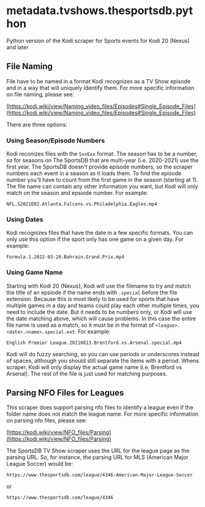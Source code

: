 # metadata.tvshows.thesportsdb.python
Python version of the Kodi scraper for Sports events for Kodi 20 (Nexus) and later

## File Naming
File have to be named in a format Kodi recognizes as a TV Show episode and in a way that will uniquely identify them.  For more specific information on file naming, please see:

[https://kodi.wiki/view/Naming_video_files/Episodes#Single_Episode_Files](https://kodi.wiki/view/Naming_video_files/Episodes#Single_Episode_Files)

There are three options:

### Using Season/Episode Numbers
Kodi reconizes files with the `SxxExx` format.  The season has to be a number, so for seasons on The SportsDB that are multi-year (i.e. 2020-2021) use the first year.  The SportsDB doesn't provide episode numbers, so the scraper numbers each event in a season as it loads them.  To find the episode number you'll have to count from the first game in the season (starting at 1).  The file name can contain any other information you want, but Kodi will only match on the season and epsiode number.  For example:

`NFL.S2021E02.Atlanta.Falcons.vs.Philadelphia.Eagles.mp4`

### Using Dates
Kodi recognizes files that have the date in a few specific formats.  You can only use this option if the sport only has one game on a given day.  For example:

`Formula.1.2022-03-20.Bahrain.Grand.Prix.mp4`

### Using Game Name
Starting with Kodi 20 (Nexus), Kodi will use the filename to try and match the title of an epsiode if the name ends with `.special` before the file extension.  Because this is most likely to be used for sports that have multiple games in a day and teams could play each other multiple times, you need to include the date.  But it needs to be numbers only, or Kodi will use the date matching above, which will cause problems.  In this case the entire file name is used as a match, so it must be in the format of `<league>.<date>.<name>.special.ext`.  For example:

`English Premier League.20210813.Brentford.vs.Arsenal.special.mp4`

Kodi will do fuzzy searching, so you can use periods or underscores instead of spaces, although you should still separate the items with a period.  Whens scraper, Kodi will only display the actual game name (i.e. Brentford vs Arsenal).  The rest of the file is just used for matching purposes. 

## Parsing NFO Files for Leagues
This scraper does support parsing nfo files to identify a league even if the folder name does not match the league name.  For more specific information on parsing nfo files, please see:

[https://kodi.wiki/view/NFO_files/Parsing](https://kodi.wiki/view/NFO_files/Parsing)

The SportsDB TV Show scraper uses the URL for the league page as the parsing URL.  So, for instance, the parsing URL for MLS (American Major League Soccer) would be:

`https://www.thesportsdb.com/league/4346-American-Major-League-Soccer`

or

`https://www.thesportsdb.com/league/4346`


